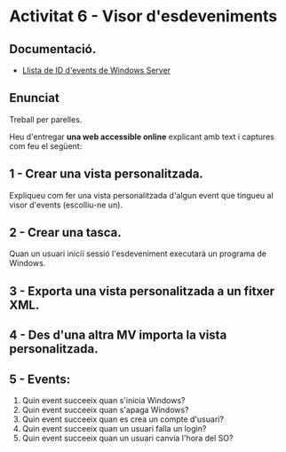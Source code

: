 # Activitat 6 - Visor d'esdeveniments

## Documentació.

- [Llista de ID d'events de Windows Server](https://learn.microsoft.com/en-us/windows-server/identity/ad-ds/plan/appendix-l--events-to-monitor)

## Enunciat

Treball per parelles.

Heu d'entregar **una web accessible online** explicant amb text i captures com feu el següent:

## 1 - Crear una vista personalitzada.

Expliqueu com fer una vista personalitzada d'algun event que tingueu al visor d'events (escolliu-ne un).

## 2 - Crear una tasca.

Quan un usuari iniciï sessió l'esdeveniment executarà un programa de Windows.

## 3 - Exporta una vista personalitzada a un fitxer XML.

## 4 - Des d'una altra MV importa la vista personalitzada.

## 5 - Events:

1. Quin event succeeix quan s'inicia Windows?
2. Quin event succeeix quan s'apaga Windows?
3. Quin event succeeix quan es crea un compte d'usuari?
4. Quin event succeeix quan un usuari falla un login?
5. Quin event succeeix quan un usuari canvia l'hora del SO?
